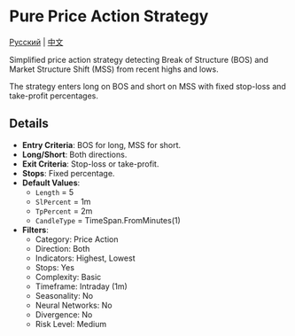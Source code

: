 # Pure Price Action Strategy
[Русский](README_ru.md) | [中文](README_cn.md)

Simplified price action strategy detecting Break of Structure (BOS) and Market Structure Shift (MSS) from recent highs and lows.

The strategy enters long on BOS and short on MSS with fixed stop-loss and take-profit percentages.

## Details

- **Entry Criteria**: BOS for long, MSS for short.
- **Long/Short**: Both directions.
- **Exit Criteria**: Stop-loss or take-profit.
- **Stops**: Fixed percentage.
- **Default Values**:
  - `Length` = 5
  - `SlPercent` = 1m
  - `TpPercent` = 2m
  - `CandleType` = TimeSpan.FromMinutes(1)
- **Filters**:
  - Category: Price Action
  - Direction: Both
  - Indicators: Highest, Lowest
  - Stops: Yes
  - Complexity: Basic
  - Timeframe: Intraday (1m)
  - Seasonality: No
  - Neural Networks: No
  - Divergence: No
  - Risk Level: Medium
